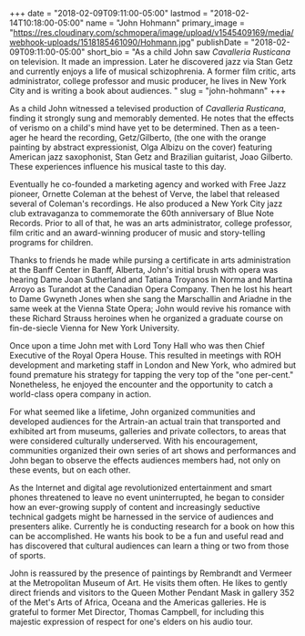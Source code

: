 +++
date = "2018-02-09T09:11:00-05:00"
lastmod = "2018-02-14T10:18:00-05:00"
name = "John Hohmann"
primary_image = "https://res.cloudinary.com/schmopera/image/upload/v1545409169/media/webhook-uploads/1518185461090/Hohmann.jpg"
publishDate = "2018-02-09T09:11:00-05:00"
short_bio = "As a child John saw *Cavalleria Rusticana* on television. It made an impression. Later he discovered jazz via Stan Getz and currently enjoys a life of musical schizophrenia. A former film critic, arts administrator, college professor and music producer, he lives in New York City and is writing a book about audiences. "
slug = "john-hohmann"
+++

As a child John witnessed a televised production of *Cavalleria Rusticana*, finding it strongly sung and memorably demented.  He notes that the effects of verismo on a child's mind have yet to be determined. Then as a teen-ager he heard the recording, Getz/Gilberto, (the one with the orange painting by abstract expressionist, Olga Albizu on the cover) featuring American jazz saxophonist, Stan Getz and Brazilian guitarist, Joao Gilberto. These experiences influence his musical taste to this day.

Eventually he co-founded a marketing agency and worked with Free Jazz pioneer, Ornette Coleman at the behest of Verve, the label that released several of Coleman's recordings. He also produced a New York City jazz club extravaganza to commemorate the 60th anniversary of Blue Note Records. Prior to all of that, he was an arts administrator, college professor, film critic and an award-winning producer of music and story-telling programs for children. 

Thanks to friends he made while pursing a certificate in arts administration at the Banff Center in Banff, Alberta, John's initial brush with opera was hearing Dame Joan Sutherland and Tatiana Troyanos in Norma and Martina Arroyo as Turandot at the Canadian Opera Company. Then he lost his heart to Dame Gwyneth Jones when she sang the Marschallin and Ariadne in the same week at the Vienna State Opera; John would revive his romance with these Richard Strauss heroines when he organized a graduate course on fin-de-siecle Vienna for New York University.

Once upon a time John met with Lord Tony Hall who was then Chief Executive of the Royal Opera House. This resulted in meetings with ROH development and marketing staff in London and New York, who admired but found premature his strategy for tapping the very top of the "one per-cent." Nonetheless, he enjoyed the encounter and the opportunity to catch a world-class opera company in action.

For what seemed like a lifetime, John organized communities and developed audiences for the Artrain-an actual train that transported and exhibited art from museums, galleries and private collectors, to areas that were considered culturally underserved. With his encouragement, communities organized their own series of art shows and performances and John began to observe the effects audiences members had, not only on these events, but on each other.

As the Internet and digital age revolutionized entertainment and smart phones threatened to leave no event uninterrupted, he began to consider how an ever-growing supply of content and increasingly seductive technical gadgets might be harnessed in the service of audiences and presenters alike. Currently he is conducting research for a book on how this can be accomplished. He wants his book to be a fun and useful read and has discovered that cultural audiences can learn a thing or two from those of sports.

John is reassured by the presence of paintings by Rembrandt and Vermeer at the Metropolitan Museum of Art. He visits them often. He likes to gently direct friends and visitors to the Queen Mother Pendant Mask in gallery 352 of the Met's Arts of Africa, Oceana and the Americas galleries. He is grateful to former Met Director, Thomas Campbell, for including this majestic expression of respect for one's elders on his audio tour.

